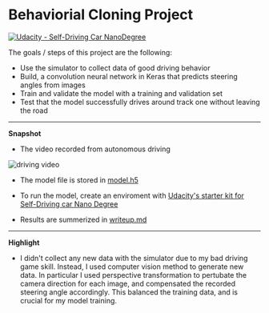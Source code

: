 # Behaviorial Cloning Project

[![Udacity - Self-Driving Car NanoDegree](https://s3.amazonaws.com/udacity-sdc/github/shield-carnd.svg)](http://www.udacity.com/drive)

The goals / steps of this project are the following:
* Use the simulator to collect data of good driving behavior
* Build, a convolution neural network in Keras that predicts steering angles from images
* Train and validate the model with a training and validation set
* Test that the model successfully drives around track one without leaving the road

---

**Snapshot**

* The video recorded from autonomous driving

![driving video](https://github.com/wandonye/carnd_P3/blob/master/run1.gif "Track 1")

* The model file is stored in [model.h5](https://github.com/wandonye/carnd_P3/blob/master/model.h5)

* To run the model, create an enviroment with [Udacity's starter kit for Self-Driving car Nano Degree](https://github.com/udacity/CarND-Term1-Starter-Kit)

* Results are summerized in [writeup.md](https://github.com/wandonye/carnd_P3/blob/master/writeup.md)

---

**Highlight**

* I didn't collect any new data with the simulator due to my bad driving game skill. Instead, I used computer vision method to generate new data. In particular I used perspective transformation to pertubate the camera direction for each image, and compensated the recorded steering angle accordingly. This balanced the training data, and is crucial for my model training.
